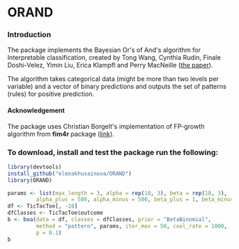 ORAND
================

### Introduction

The package implements the Bayesian Or's of And's algorithm for Interpretable classification, created by Tong Wang, Cynthia Rudin, Finale Doshi-Velez, Yimin Liu, Erica Klampfl and Perry MacNeille ([the paper](https://pdfs.semanticscholar.org/ee43/4531203bf7609c9648f78eacf4b7ea750dd0.pdf)).

The algorithm takes categorical data (might be more than two levels per variable) and a vector of binary predictions and outputs the set of patterns (rules) for positive prediction.

#### Acknowledgement

The package uses Christian Borgelt's implementation of FP-growth algorithm from **fim4r** package ([link](http://www.borgelt.net/fim4r.html)).

### To download, install and test the package run the following:

``` r
library(devtools)
install_github("elenakhusainova/ORAND")
library(ORAND)

params <- list(max_length = 3, alpha = rep(10, 3), beta = rep(10, 3),
         alpha_plus = 500, alpha_minus = 500, beta_plus = 1, beta_minus = 1)
df <- TicTacToe[, -28]
dfClasses <- TicTacToe$outcome
b <- boa(data = df, classes = dfClasses, prior = "BetaBinomial",
         method = "pattern", params, iter_max = 50, cool_rate = 1000,
         p = 0.1)
b
```
